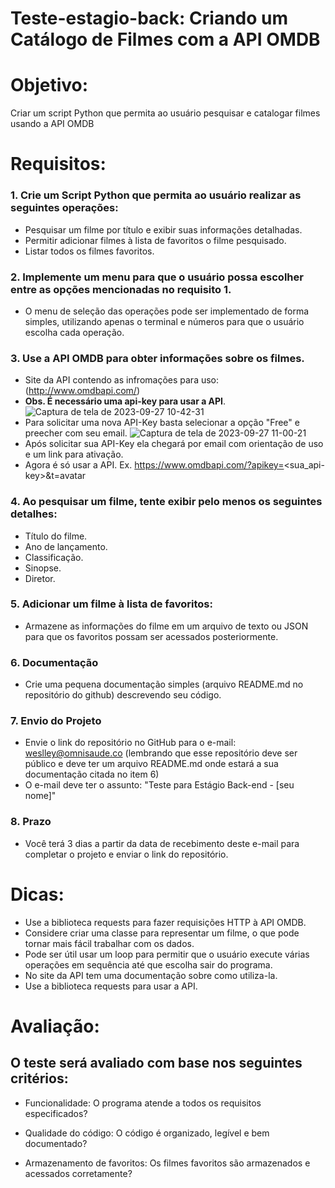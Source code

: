 # Teste-estagio-back: Criando um Catálogo de Filmes com a API OMDB

# Objetivo:
Criar um script Python que permita ao usuário pesquisar e catalogar filmes usando a API OMDB

# Requisitos:
### 1. Crie um Script Python que permita ao usuário realizar as seguintes operações:
  
  - Pesquisar um filme por título e exibir suas informações detalhadas.
  - Permitir adicionar filmes à lista de favoritos o filme pesquisado.
  - Listar todos os filmes favoritos.


### 2. Implemente um menu para que o usuário possa escolher entre as opções mencionadas no requisito 1.
 - O menu de seleção das operações pode ser implementado de forma simples, utilizando apenas o terminal e números para que o usuário escolha cada operação.
   
### 3. Use a API OMDB para obter informações sobre os filmes.
 - Site da API contendo as infromações para uso: (http://www.omdbapi.com/)
 - **Obs. É necessário uma api-key para usar a API**.<br>
![Captura de tela de 2023-09-27 10-42-31](https://github.com/Omnisaude/teste-estagio-back/assets/86317360/dbcf16b4-3d98-4267-8bc4-6fb896b764f1)
 - Para solicitar uma nova API-Key basta selecionar a opção "Free" e preecher com seu email.
![Captura de tela de 2023-09-27 11-00-21](https://github.com/Omnisaude/teste-estagio-back/assets/86317360/aaf129ec-7618-4f0e-aea0-d7f1e7f85f44)
 - Após solicitar sua API-Key ela chegará por email com orientação de uso e um link para ativação.
 - Agora é só usar a API. Ex. https://www.omdbapi.com/?apikey=<sua_api-key>&t=avatar
   
### 4. Ao pesquisar um filme, tente exibir pelo menos os seguintes detalhes:

  - Título do filme.
  - Ano de lançamento.
  - Classificação.
  - Sinopse.
  - Diretor.

### 5. Adicionar um filme à lista de favoritos:
 - Armazene as informações do filme em um arquivo de texto ou JSON para que os favoritos possam ser acessados posteriormente.

### 6. Documentação
   - Crie uma pequena documentação simples (arquivo README.md no repositório do github) descrevendo seu código.

### 7. Envio do Projeto
   - Envie o link do repositório no GitHub para o e-mail: weslley@omnisaude.co (lembrando que esse repositório deve ser público e deve ter um arquivo README.md onde estará a sua documentação citada no item 6)
   - O e-mail deve ter o assunto: "Teste para Estágio Back-end - [seu nome]"

### 8. Prazo
   - Você terá 3 dias a partir da data de recebimento deste e-mail para completar o projeto e enviar o link do repositório.

# Dicas:
- Use a biblioteca requests para fazer requisições HTTP à API OMDB.
- Considere criar uma classe para representar um filme, o que pode tornar mais fácil trabalhar com os dados.
- Pode ser útil usar um loop para permitir que o usuário execute várias operações em sequência até que escolha sair do programa.
- No site da API tem uma documentação sobre como utiliza-la. <br>
- Use a biblioteca requests para usar a API.


# Avaliação:

## O teste será avaliado com base nos seguintes critérios:

- Funcionalidade: O programa atende a todos os requisitos especificados?

- Qualidade do código: O código é organizado, legível e bem documentado?

- Armazenamento de favoritos: Os filmes favoritos são armazenados e acessados corretamente?
